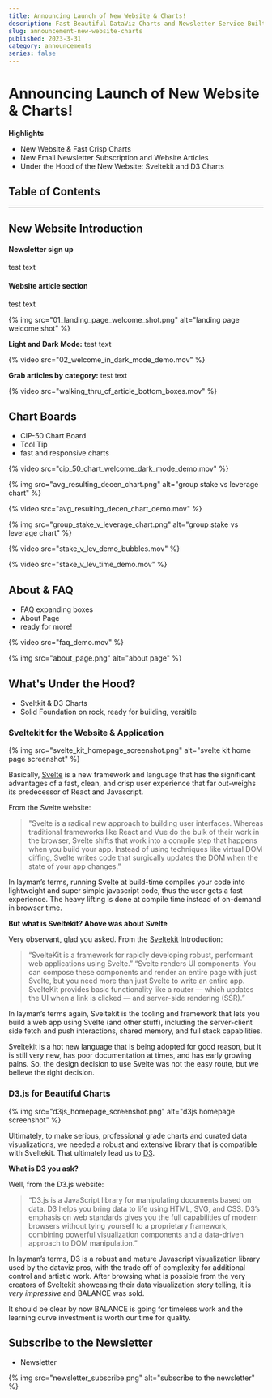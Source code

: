 ```yaml
---
title: Announcing Launch of New Website & Charts!
description: Fast Beautiful DataViz Charts and Newsletter Service Built on SvelteKit
slug: announcement-new-website-charts
published: 2023-3-31
category: announcements
series: false
---
```


# Announcing Launch of New Website & Charts!

**Highlights**
- New Website & Fast Crisp Charts
- New Email Newsletter Subscription and Website Articles
- Under the Hood of the New Website: Sveltekit and D3 Charts

## Table of Contents

------------

## New Website Introduction


#### Newsletter sign up
test text

#### Website article section
test text



{% img src="01_landing_page_welcome_shot.png" alt="landing page welcome shot" %}

**Light and Dark Mode:** test text

{% video src="02_welcome_in_dark_mode_demo.mov" %}

**Grab articles by category:** test text

{% video src="walking_thru_cf_article_bottom_boxes.mov" %}


## Chart Boards
- CIP-50 Chart Board
- Tool Tip
- fast and responsive charts

{% video src="cip_50_chart_welcome_dark_mode_demo.mov" %}

{% img src="avg_resulting_decen_chart.png" alt="group stake vs leverage chart" %}

{% video src="avg_resulting_decen_chart_demo.mov" %}

{% img src="group_stake_v_leverage_chart.png" alt="group stake vs leverage chart" %}

{% video src="stake_v_lev_demo_bubbles.mov" %}

{% video src="stake_v_lev_time_demo.mov" %}

## About & FAQ
- FAQ expanding boxes
- About Page
- ready for more!

{% video src="faq_demo.mov" %}

{% img src="about_page.png" alt="about page" %}

## What's Under the Hood?
- Sveltkit & D3 Charts
- Solid Foundation on rock, ready for building, versitile

### Sveltekit for the Website & Application

{% img src="svelte_kit_homepage_screenshot.png" alt="svelte kit home page screenshot" %}

Basically, [Svelte](https://svelte.dev/) is a new framework and language that has the significant advantages of a fast, clean, and crisp user experience that far out-weighs its predecessor of React and Javascript. 

From the Svelte website: 

> "Svelte is a radical new approach to building user interfaces. Whereas traditional frameworks like React and Vue do the bulk of their work in the browser, Svelte shifts that work into a compile step that happens when you build your app. Instead of using techniques like virtual DOM diffing, Svelte writes code that surgically updates the DOM when the state of your app changes.” 

In layman’s terms, running Svelte at build-time compiles your code into lightweight and super simple javascript code, thus the user gets a fast experience. The heavy lifting is done at compile time instead of on-demand in browser time.

**But what is Sveltekit? Above was about Svelte**

Very observant, glad you asked. From the [Sveltekit](https://kit.svelte.dev/) Introduction:  

> “SvelteKit is a framework for rapidly developing robust, performant web applications using Svelte.” 
“Svelte renders UI components. You can compose these components and render an entire page with just Svelte, but you need more than just Svelte to write an entire app.  SvelteKit provides basic functionality like a router — which updates the UI when a link is clicked — and server-side rendering (SSR).”

In layman’s terms again, Sveltekit is the tooling and framework that lets you build a web app using Svelte (and other stuff), including the server-client side fetch and push interactions, shared memory, and full stack capabilities.

Sveltekit is a hot new language that is being adopted for good reason, but it is still very new, has poor documentation at times, and has early growing pains. So, the design decision to use Svelte was not the easy route, but we believe the right decision.

### D3.js for Beautiful Charts

{% img src="d3js_homepage_screenshot.png" alt="d3js homepage screenshot" %}

Ultimately, to make serious, professional grade charts and curated data visualizations, we needed a robust and extensive library that is compatible with Sveltekit.  That ultimately lead us to [D3](https://d3js.org/).

**What is D3 you ask?**

Well, from the D3.js website:

>“D3.js is a JavaScript library for manipulating documents based on data. D3 helps you bring data to life using HTML, SVG, and CSS. D3’s emphasis on web standards gives you the full capabilities of modern browsers without tying yourself to a proprietary framework, combining powerful visualization components and a data-driven approach to DOM manipulation.”

In layman’s terms, D3 is a robust and mature Javascript visualization library used by the dataviz pros, with the trade off of complexity for additional control and artistic work.  After browsing what is possible from the very creators of Sveltekit showcasing their data visualization story telling, it is _*very impressive*_ and BALANCE was sold.

It should be clear by now BALANCE is going for timeless work and the learning curve investment is worth our time for quality.



## Subscribe to the Newsletter
- Newsletter

{% img src="newsletter_subscribe.png" alt="subscribe to the newsletter" %}
